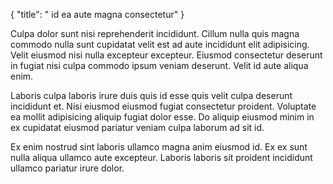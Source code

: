 {
  "title": " id ea aute magna consectetur"
}

Culpa dolor sunt nisi reprehenderit incididunt. Cillum nulla quis magna commodo nulla sunt cupidatat velit est ad aute incididunt elit adipisicing. Velit eiusmod nisi nulla excepteur excepteur. Eiusmod consectetur deserunt in fugiat nisi culpa commodo ipsum veniam deserunt. Velit id aute aliqua enim.

Laboris culpa laboris irure duis quis id esse quis velit culpa deserunt incididunt et. Nisi eiusmod eiusmod fugiat consectetur proident. Voluptate ea mollit adipisicing aliquip fugiat dolor esse. Do aliquip eiusmod minim in ex cupidatat eiusmod pariatur veniam culpa laborum ad sit id.

Ex enim nostrud sint laboris ullamco magna anim eiusmod id. Ex ex sunt nulla aliqua ullamco aute excepteur. Laboris laboris sit proident incididunt ullamco pariatur irure dolor.